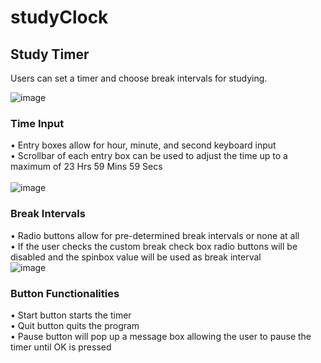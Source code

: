 # studyClock
## Study Timer

Users can set a timer and choose break intervals for studying. <br>

![image](https://github.com/KhantivongJ/studyClock/assets/68672801/d695e203-b199-4186-b626-a392a8037c25)

### Time Input

• Entry boxes allow for hour, minute, and second keyboard input <br>
• Scrollbar of each entry box can be used to adjust the time up to a maximum of
23 Hrs 59 Mins 59 Secs <br><br>
![image](https://github.com/KhantivongJ/studyClock/assets/68672801/f4f3ab8e-9f1a-4be9-8e12-7b5cf1a920ed)



### Break Intervals

• Radio buttons allow for pre-determined break intervals or none at all <br>
• If the user checks the custom break check box radio buttons will be disabled and the spinbox value will be used as break interval <br>
![image](https://github.com/KhantivongJ/studyClock/assets/68672801/c833be46-9863-48c8-8d4e-5bed5ee86f1b)

### Button Functionalities

• Start button starts the timer <br>
• Quit button quits the program <br>
• Pause button will pop up a message box allowing the user to pause the timer until OK is pressed <br>

